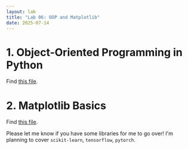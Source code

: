 ```yaml
---
layout: lab
title: "Lab 06: OOP and Matplotlib"
date: 2025-07-14
---
```

# 1. Object-Oriented Programming in Python
Find <a href ="https://github.com/wonjun-seo/cosmos/blob/master/static_files/labs/6/OOP.ipynb">this file</a>.

# 2. Matplotlib Basics
Find <a href ="https://github.com/wonjun-seo/cosmos/blob/master/static_files/labs/6/Matplotlib.ipynb">this file</a>.

Please let me know if you have some libraries for me to go over! I'm planning to cover `scikit-learn`, `tensorflow`, `pytorch`.
